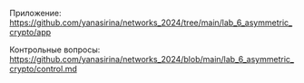 Приложение: https://github.com/yanasirina/networks_2024/tree/main/lab_6_asymmetric_crypto/app

Контрольные вопросы: https://github.com/yanasirina/networks_2024/blob/main/lab_6_asymmetric_crypto/control.md
